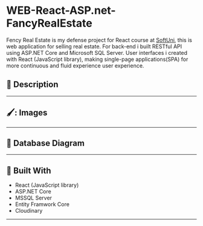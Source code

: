 # WEB-React-ASP.net-FancyRealEstate
 Fency Real Estate is my defense project for React course at [SoftUni](https://softuni.bg/trainings/3315/reactjs-march-2021), this is web application for selling real estate.
 For back-end i built  RESTful API using ASP.NET Core and Microsoft SQL Server. User interfaces  i created with React (JavaScript library), making  single-page applications(SPA) for more continuous and fluid experience user experience.

## :pencil: Description



------------

## 🖌️: Images




------------

## :floppy_disk: Database Diagram



------------

## :hammer: Built With
- React (JavaScript library)
- ASP.NET Core
- MSSQL Server
- Entity Framwork Core 
- Cloudinary

------------

